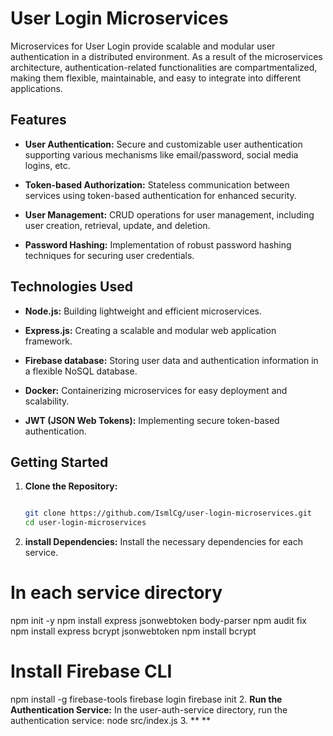 # User Login Microservices

Microservices for User Login provide scalable and modular user authentication in a distributed environment. As a result of the microservices architecture, authentication-related functionalities are compartmentalized, making them flexible, maintainable, and easy to integrate into different applications.

## Features

- **User Authentication:** Secure and customizable user authentication supporting various mechanisms like email/password, social media logins, etc.

- **Token-based Authorization:** Stateless communication between services using token-based authentication for enhanced security.

- **User Management:** CRUD operations for user management, including user creation, retrieval, update, and deletion.

- **Password Hashing:** Implementation of robust password hashing techniques for securing user credentials.

## Technologies Used

- **Node.js:** Building lightweight and efficient microservices.

- **Express.js:** Creating a scalable and modular web application framework.

- **Firebase database:** Storing user data and authentication information in a flexible NoSQL database.

- **Docker:** Containerizing microservices for easy deployment and scalability.

- **JWT (JSON Web Tokens):** Implementing secure token-based authentication.

## Getting Started

1. **Clone the Repository:**
   ```bash
   
   git clone https://github.com/IsmlCg/user-login-microservices.git
   cd user-login-microservices
1. **install Dependencies:**
Install the necessary dependencies for each service.
# In each service directory
npm init -y
npm install express jsonwebtoken body-parser
npm audit fix
npm install express bcrypt jsonwebtoken
npm install bcrypt
# Install Firebase CLI
npm install -g firebase-tools 
firebase login
firebase init
2. **Run the Authentication Service:**
In the user-auth-service directory, run the authentication service:
node src/index.js
3. ** **